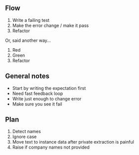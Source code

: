 
## Flow

1. Write a failing test
2. Make the error change / make it pass
3. Refactor

Or, said another way...

1. Red
2. Green
3. Refactor

## General notes

- Start by writing the expectation first
- Need fast feedback loop
- Write just enough to change error
- Make sure you see it fail

## Plan 

1. Detect names
2. Ignore case 
3. Move text to instance data after private extraction is painful
4. Raise if company names not provided
